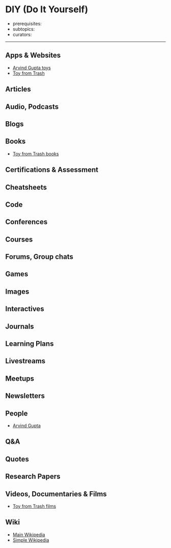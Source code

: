 # DIY (Do It Yourself)

- prerequisites:
- subtopics:
- curators:

------

## Apps & Websites

- [Arvind Gupta toys](http://www.arvindguptatoys.com/)
- [Toy from Trash](https://play.google.com/store/apps/details?id=com.ndsoftwares.toysfromtrash&hl=en)

## Articles

## Audio, Podcasts

## Blogs

## Books

- [Toy from Trash books](http://www.arvindguptatoys.com/)

## Certifications & Assessment

## Cheatsheets

## Code

## Conferences

## Courses

## Forums, Group chats

## Games

## Images

## Interactives

## Journals

## Learning Plans

## Livestreams

## Meetups

## Newsletters

## People

- [Arvind Gupta](https://en.wikipedia.org/wiki/Arvind_Gupta)

## Q&A

## Quotes

## Research Papers

## Videos, Documentaries & Films

- [Toy from Trash films](http://www.arvindguptatoys.com/)

## Wiki

- [Main Wikipedia](https://en.wikipedia.org/wiki/Do_it_yourself)
- [Simple Wikipedia](https://simple.wikipedia.org/wiki/DIY)

